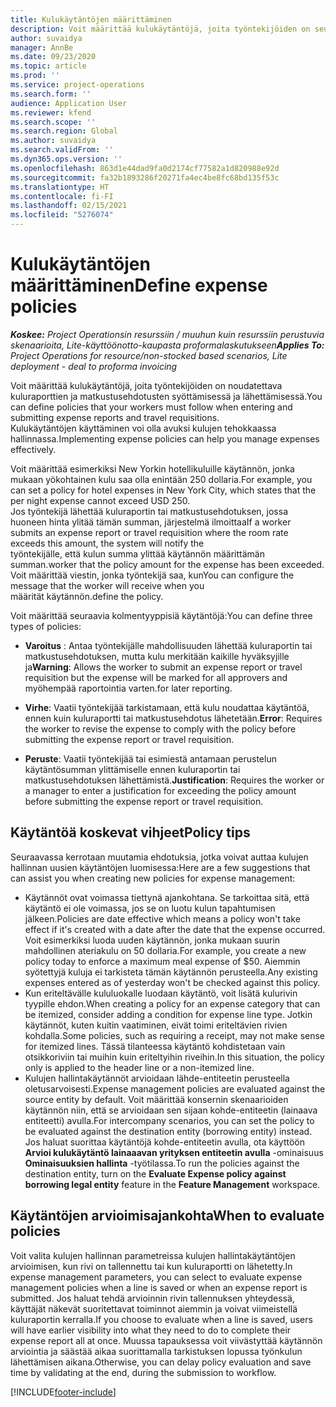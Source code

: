 ```yaml
---
title: Kulukäytäntöjen määrittäminen
description: Voit määrittää kulukäytäntöjä, joita työntekijöiden on seurattava kuluraporttien ja matkustusehdotusten syöttämisessä ja lähettämisessä.
author: suvaidya
manager: AnnBe
ms.date: 09/23/2020
ms.topic: article
ms.prod: ''
ms.service: project-operations
ms.search.form: ''
audience: Application User
ms.reviewer: kfend
ms.search.scope: ''
ms.search.region: Global
ms.author: suvaidya
ms.search.validFrom: ''
ms.dyn365.ops.version: ''
ms.openlocfilehash: 863d1e44dad9fa0d2174cf77582a1d820988e92d
ms.sourcegitcommit: fa32b1893286f20271fa4ec4be8fc68bd135f53c
ms.translationtype: HT
ms.contentlocale: fi-FI
ms.lasthandoff: 02/15/2021
ms.locfileid: "5276074"
---
```

# <a name="define-expense-policies"></a><span data-ttu-id="f477e-103">Kulukäytäntöjen määrittäminen</span><span class="sxs-lookup"><span data-stu-id="f477e-103">Define expense policies</span></span>

<span data-ttu-id="f477e-104">_**Koskee:** Project Operationsin resurssiin / muuhun kuin resurssiin perustuvia skenaarioita, Lite-käyttöönotto-kaupasta proformalaskutukseen_</span><span class="sxs-lookup"><span data-stu-id="f477e-104">_**Applies To:** Project Operations for resource/non-stocked based scenarios, Lite deployment - deal to proforma invoicing_</span></span>

<span data-ttu-id="f477e-105">Voit määrittää kulukäytäntöjä, joita työntekijöiden on noudatettava kuluraporttien ja matkustusehdotusten syöttämisessä ja lähettämisessä.</span><span class="sxs-lookup"><span data-stu-id="f477e-105">You can define policies that your workers must follow when entering and submitting expense reports and travel requisitions.</span></span>         
<span data-ttu-id="f477e-106">Kulukäytäntöjen käyttäminen voi olla avuksi kulujen tehokkaassa hallinnassa.</span><span class="sxs-lookup"><span data-stu-id="f477e-106">Implementing expense policies can help you manage expenses effectively.</span></span>         

<span data-ttu-id="f477e-107">Voit määrittää esimerkiksi New Yorkin hotellikuluille käytännön, jonka mukaan yökohtainen kulu saa olla enintään 250 dollaria.</span><span class="sxs-lookup"><span data-stu-id="f477e-107">For example, you can set a policy for hotel expenses in New York City, which states that the per night expense cannot exceed USD 250.</span></span>       
<span data-ttu-id="f477e-108">Jos työntekijä lähettää kuluraportin tai matkustusehdotuksen, jossa huoneen hinta ylitää tämän summan, järjestelmä ilmoittaa</span><span class="sxs-lookup"><span data-stu-id="f477e-108">If a worker submits an expense report or travel requisition where the room rate exceeds this amount, the system will notify the</span></span>         
<span data-ttu-id="f477e-109">työntekijälle, että kulun summa ylittää käytännön määrittämän summan.</span><span class="sxs-lookup"><span data-stu-id="f477e-109">worker that the policy amount for the expense has been exceeded.</span></span> <span data-ttu-id="f477e-110">Voit määrittää viestin, jonka työntekijä saa, kun</span><span class="sxs-lookup"><span data-stu-id="f477e-110">You can configure the message that the worker will receive when you</span></span>        
<span data-ttu-id="f477e-111">määrität käytännön.</span><span class="sxs-lookup"><span data-stu-id="f477e-111">define the policy.</span></span>      
        
<span data-ttu-id="f477e-112">Voit määrittää seuraavia kolmentyyppisiä käytäntöjä:</span><span class="sxs-lookup"><span data-stu-id="f477e-112">You can define three types of policies:</span></span>         
        
- <span data-ttu-id="f477e-113">**Varoitus** : Antaa työntekijälle mahdollisuuden lähettää kuluraportin tai matkustusehdotuksen, mutta kulu merkitään kaikille hyväksyjille ja</span><span class="sxs-lookup"><span data-stu-id="f477e-113">**Warning**: Allows the worker to submit an expense report or travel requisition but the expense will be marked for all approvers and</span></span>         
  <span data-ttu-id="f477e-114">myöhempää raportointia varten.</span><span class="sxs-lookup"><span data-stu-id="f477e-114">for later reporting.</span></span>        

- <span data-ttu-id="f477e-115">**Virhe**: Vaatii työntekijää tarkistamaan, että kulu noudattaa käytäntöä, ennen kuin kuluraportti tai matkustusehdotus lähetetään.</span><span class="sxs-lookup"><span data-stu-id="f477e-115">**Error**: Requires the worker to revise the expense to comply with the policy before submitting the expense report or travel requisition.</span></span>        
 
 - <span data-ttu-id="f477e-116">**Peruste**: Vaatii työntekijää tai esimiestä antamaan perustelun käytäntösumman ylittämiselle ennen kuluraportin tai matkustusehdotuksen lähettämistä.</span><span class="sxs-lookup"><span data-stu-id="f477e-116">**Justification**: Requires the worker or a manager to enter a justification for exceeding the policy amount before submitting the expense report or travel requisition.</span></span>        

## <a name="policy-tips"></a><span data-ttu-id="f477e-117">Käytäntöä koskevat vihjeet</span><span class="sxs-lookup"><span data-stu-id="f477e-117">Policy tips</span></span>
<span data-ttu-id="f477e-118">Seuraavassa kerrotaan muutamia ehdotuksia, jotka voivat auttaa kulujen hallinnan uusien käytäntöjen luomisessa:</span><span class="sxs-lookup"><span data-stu-id="f477e-118">Here are a few suggestions that can assist you when creating new policies for expense management:</span></span> 

- <span data-ttu-id="f477e-119">Käytännöt ovat voimassa tiettynä ajankohtana. Se tarkoittaa sitä, että käytäntö ei ole voimassa, jos se on luotu kulun tapahtumisen jälkeen.</span><span class="sxs-lookup"><span data-stu-id="f477e-119">Policies are date effective which means a policy won't take effect if it's created with a date after the date that the expense occurred.</span></span> <span data-ttu-id="f477e-120">Voit esimerkiksi luoda uuden käytännön, jonka mukaan suurin mahdollinen ateriakulu on 50 dollaria.</span><span class="sxs-lookup"><span data-stu-id="f477e-120">For example, you create a new policy today to enforce a maximum meal expense of $50.</span></span> <span data-ttu-id="f477e-121">Aiemmin syötettyjä kuluja ei tarkisteta tämän käytännön perusteella.</span><span class="sxs-lookup"><span data-stu-id="f477e-121">Any existing expenses entered as of yesterday won't be checked against this policy.</span></span>
- <span data-ttu-id="f477e-122">Kun eriteltävälle kululuokalle luodaan käytäntö, voit lisätä kulurivin tyypille ehdon.</span><span class="sxs-lookup"><span data-stu-id="f477e-122">When creating a policy for an expense category that can be itemized, consider adding a condition for expense line type.</span></span> <span data-ttu-id="f477e-123">Jotkin käytännöt, kuten kuitin vaatiminen, eivät toimi eriteltävien rivien kohdalla.</span><span class="sxs-lookup"><span data-stu-id="f477e-123">Some policies, such as requiring a receipt, may not make sense for itemized lines.</span></span> <span data-ttu-id="f477e-124">Tässä tilanteessa käytäntö kohdistetaan vain otsikkoriviin tai muihin kuin eriteltyihin riveihin.</span><span class="sxs-lookup"><span data-stu-id="f477e-124">In this situation, the policy only is applied to the header line or a non-itemized line.</span></span> 
- <span data-ttu-id="f477e-125">Kulujen hallintakäytännöt arvioidaan lähde-entiteetin perusteella oletusarvoisesti.</span><span class="sxs-lookup"><span data-stu-id="f477e-125">Expense management policies are evaluated against the source entity by default.</span></span> <span data-ttu-id="f477e-126">Voit määrittää konsernin skenaarioiden käytännön niin, että se arvioidaan sen sijaan kohde-entiteetin (lainaava entiteetti) avulla.</span><span class="sxs-lookup"><span data-stu-id="f477e-126">For intercompany scenarios, you can set the policy to be evaluated against the destination entity (borrowing entity) instead.</span></span> <span data-ttu-id="f477e-127">Jos haluat suorittaa käytäntöjä kohde-entiteetin avulla, ota käyttöön **Arvioi kulukäytäntö lainaaavan yrityksen entiteetin avulla** -ominaisuus **Ominaisuuksien hallinta** -työtilassa.</span><span class="sxs-lookup"><span data-stu-id="f477e-127">To run the policies against the destination entity, turn on the **Evaluate Expense policy against borrowing legal entity** feature in the **Feature Management** workspace.</span></span>

## <a name="when-to-evaluate-policies"></a><span data-ttu-id="f477e-128">Käytäntöjen arvioimisajankohta</span><span class="sxs-lookup"><span data-stu-id="f477e-128">When to evaluate policies</span></span>

<span data-ttu-id="f477e-129">Voit valita kulujen hallinnan parametreissa kulujen hallintakäytäntöjen arvioimisen, kun rivi on tallennettu tai kun kuluraportti on lähetetty.</span><span class="sxs-lookup"><span data-stu-id="f477e-129">In expense management parameters, you can select to evaluate expense management policies when a line is saved or when an expense report is submitted.</span></span> <span data-ttu-id="f477e-130">Jos haluat tehdä arvioinnin rivin tallennuksen yhteydessä, käyttäjät näkevät suoritettavat toiminnot aiemmin ja voivat viimeistellä kuluraportin kerralla.</span><span class="sxs-lookup"><span data-stu-id="f477e-130">If you choose to evaluate when a line is saved, users will have earlier visibility into what they need to do to complete their expense report all at once.</span></span> <span data-ttu-id="f477e-131">Muussa tapauksessa voit viivästyttää käytännön arviointia ja säästää aikaa suorittamalla tarkistuksen lopussa työnkulun lähettämisen aikana.</span><span class="sxs-lookup"><span data-stu-id="f477e-131">Otherwise, you can delay policy evaluation and save time by validating at the end, during the submission to workflow.</span></span>


[!INCLUDE[footer-include](../includes/footer-banner.md)]